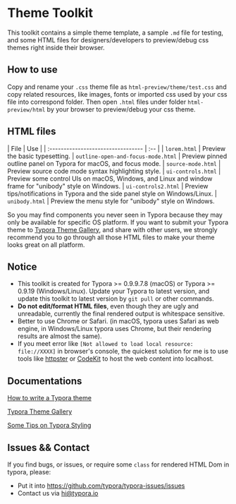 # Theme Toolkit

This toolkit contains a simple theme template, a sample `.md` file for testing, and some HTML files for
designers/developers to preview/debug css themes right inside their browser.

## How to use

Copy and rename your `.css` theme file as `html-preview/theme/test.css` and copy related resources, like images, fonts
or imported css used by your css file into correspond folder. Then open `.html` files under folder `html-preview/html`
by your browser to preview/debug your css theme.

## HTML files

| File | Use | | :--------------------------------- | :-- | | `lorem.html`                       | Preview the basic
typesetting. | `outline-open-and-focus-mode.html` | Preview pinned outline panel on Typora for macOS, and focus mode.
| `source-mode.html`                 | Preview source code mode syntax highlighting style. | `ui-controls.html`
| Preview some control UIs on macOS, Windows, and Linux and window frame for "unibody"  style on Windows.
| `ui-controls2.html`                | Preview tips/notifications in Typora and the side panel style on Windows/Linux.
| `unibody.html`                     | Preview the menu style for "unibody"  style on Windows.

So you may find components you never seen in Typora because they may only be available for specific OS platform. If you
want to submit your Typora theme to [Typora Theme Gallery](http://theme.typora.io), and share with other users, we
strongly recommend you to go through all those HTML files to make your theme looks great on all platform.

## Notice

- This toolkit is created for Typora >= 0.9.9.7.8 (macOS) or Typora >= 0.9.19 (Windows/Linux). Update your Typora to
  latest version, and update this toolkit to latest version by `git pull` or other commands.
- **Do not edit/format HTML files**, even though they are ugly and unreadable, currently the final rendered output is
  whitespace sensitive.
- Better to use Chrome or Safari. (in macOS, typora uses Safari as web engine, in Windows/Linux typora uses Chrome, but
  their rendering results are almost the same).
- If you meet error like `[Not allowed to load local resource: file://XXXX]` in browser's console, the quickest solution
  for me is to use tools like [httpster](https://github.com/SimbCo/httpster)
  or [CodeKit](https://incident57.com/codekit/) to host the web content into localhost.

## Documentations

[How to write a Typora theme](http://theme.typora.io/doc/Write-Custom-Theme/)

[Typora Theme Gallery](http://theme.typora.io)

[Some Tips on Typora Styling](http://support.typora.io/style)

## Issues && Contact

If you find bugs, or issues, or require some `class` for rendered HTML Dom in typora, please:

- Put it into <https://github.com/typora/typora-issues/issues>
- Contact us via <hi@typora.io>
